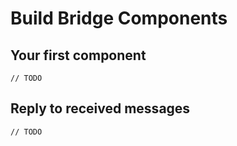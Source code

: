 # Build Bridge Components

## Your first component

`// TODO`

## Reply to received messages

`// TODO`
